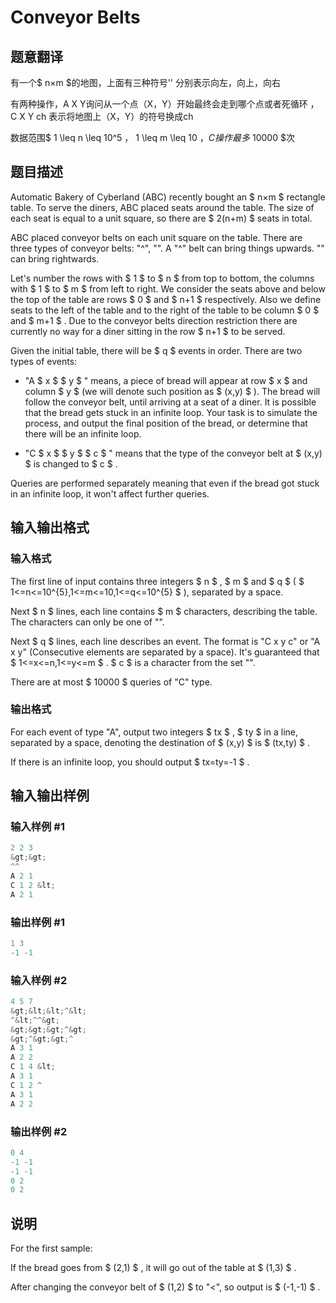 # Conveyor Belts

## 题意翻译

有一个$ n×m $的地图，上面有三种符号'' 分别表示向左，向上，向右

有两种操作，A X Y询问从一个点（X，Y）开始最终会走到哪个点或者死循环 ， C X Y ch 表示将地图上（X，Y）的符号换成ch

数据范围$ 1 \leq n \leq 10^5 $，$ 1 \leq m \leq 10 $，C操作最多$ 10000 $次

## 题目描述

Automatic Bakery of Cyberland (ABC) recently bought an $ n×m $ rectangle table. To serve the diners, ABC placed seats around the table. The size of each seat is equal to a unit square, so there are $ 2(n+m) $ seats in total.

ABC placed conveyor belts on each unit square on the table. There are three types of conveyor belts: "^", "". A "^" belt can bring things upwards. "" can bring rightwards.

Let's number the rows with $ 1 $ to $ n $ from top to bottom, the columns with $ 1 $ to $ m $ from left to right. We consider the seats above and below the top of the table are rows $ 0 $ and $ n+1 $ respectively. Also we define seats to the left of the table and to the right of the table to be column $ 0 $ and $ m+1 $ . Due to the conveyor belts direction restriction there are currently no way for a diner sitting in the row $ n+1 $ to be served.

Given the initial table, there will be $ q $ events in order. There are two types of events:

- "A $ x $ $ y $ " means, a piece of bread will appear at row $ x $ and column $ y $ (we will denote such position as $ (x,y) $ ). The bread will follow the conveyor belt, until arriving at a seat of a diner. It is possible that the bread gets stuck in an infinite loop. Your task is to simulate the process, and output the final position of the bread, or determine that there will be an infinite loop.

- "C $ x $ $ y $ $ c $ " means that the type of the conveyor belt at $ (x,y) $ is changed to $ c $ .

Queries are performed separately meaning that even if the bread got stuck in an infinite loop, it won't affect further queries.

## 输入输出格式

### 输入格式

The first line of input contains three integers $ n $ , $ m $ and $ q $ ( $ 1<=n<=10^{5},1<=m<=10,1<=q<=10^{5} $ ), separated by a space.

Next $ n $ lines, each line contains $ m $ characters, describing the table. The characters can only be one of "".

Next $ q $ lines, each line describes an event. The format is "C x y c" or "A x y" (Consecutive elements are separated by a space). It's guaranteed that $ 1<=x<=n,1<=y<=m $ . $ c $ is a character from the set "".

There are at most $ 10000 $ queries of "C" type.

### 输出格式

For each event of type "A", output two integers $ tx $ , $ ty $ in a line, separated by a space, denoting the destination of $ (x,y) $ is $ (tx,ty) $ .

If there is an infinite loop, you should output $ tx=ty=-1 $ .

## 输入输出样例

### 输入样例 #1

```cpp
2 2 3
&gt;&gt;
^^
A 2 1
C 1 2 &lt;
A 2 1
```


### 输出样例 #1

```cpp
1 3
-1 -1

```
### 输入样例 #2

```cpp
4 5 7
&gt;&lt;&lt;^&lt;
^&lt;^^&gt;
&gt;&gt;&gt;^&gt;
&gt;^&gt;&gt;^
A 3 1
A 2 2
C 1 4 &lt;
A 3 1
C 1 2 ^
A 3 1
A 2 2
```


### 输出样例 #2

```cpp
0 4
-1 -1
-1 -1
0 2
0 2

```
## 说明

For the first sample:

If the bread goes from $ (2,1) $ , it will go out of the table at $ (1,3) $ .

After changing the conveyor belt of $ (1,2) $ to "<", so output is $ (-1,-1) $ .


